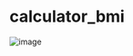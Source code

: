 # calculator_bmi
![image](https://user-images.githubusercontent.com/99931123/203822641-f5a21f02-f2e0-45d8-97d3-92aa51b5510a.png)
